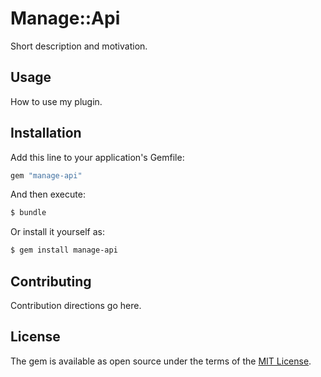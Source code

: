 # Manage::Api
Short description and motivation.

## Usage
How to use my plugin.

## Installation
Add this line to your application's Gemfile:

```ruby
gem "manage-api"
```

And then execute:
```bash
$ bundle
```

Or install it yourself as:
```bash
$ gem install manage-api
```

## Contributing
Contribution directions go here.

## License
The gem is available as open source under the terms of the [MIT License](https://opensource.org/licenses/MIT).
